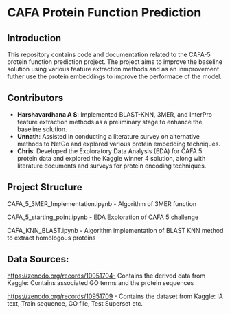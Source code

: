 # CAFA Protein Function Prediction

## Introduction
This repository contains code and documentation related to the CAFA-5 protein function prediction project. The project aims to improve the baseline solution using various feature extraction methods and as an inmprovement futher use the protein embeddings to improve the performace of the model.

## Contributors
- **Harshavardhana A S**: Implemented BLAST-KNN, 3MER, and InterPro feature extraction methods as a preliminary stage to enhance the baseline solution.
- **Unnath**: Assisted in conducting a literature survey on alternative methods to NetGo and explored various protein embedding techniques.
- **Chris**: Developed the Exploratory Data Analysis (EDA) for CAFA 5 protein data and explored the Kaggle winner 4 solution, along with literature documents and surveys for protein encoding techniques.

## Project Structure

  CAFA_5_3MER_Implementation.ipynb - Algorithm of 3MER function

  CAFA_5_starting_point.ipynb - EDA Exploration of CAFA 5 challenge

  CAFA_KNN_BLAST.ipynb - Algorithm implementation of BLAST KNN method to extract homologous proteins


## Data Sources:

https://zenodo.org/records/10951704- Contains the derived data from Kaggle: Contains associated GO terms and the protein sequences

https://zenodo.org/records/10951709 - Contains the dataset from Kaggle: IA text, Train sequence, GO file, Test Superset etc.



